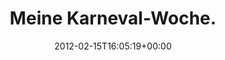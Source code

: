 ---
retweeted: false
source: <a href="http://itunes.apple.com/us/app/twitter/id409789998?mt=12" rel="nofollow">Twitter
  for Mac</a>
entities:
  hashtags: []
  symbols: []
  user_mentions: []
  urls:
  - url: http://t.co/I4Bc2rNs
    expanded_url: http://www.meh.ro/wp-content/uploads/2011/02/meh.ro6579.jpg
    display_url: meh.ro/wp-content/upl…
    indices:
    - '22'
    - '42'
display_text_range:
- '0'
- '42'
favorite_count: '0'
id_str: '169814552828059648'
truncated: false
retweet_count: '1'
id: '169814552828059648'
possibly_sensitive: false
created_at: Wed Feb 15 16:05:19 +0000 2012
favorited: false
full_text: Meine Karneval-Woche.
lang: de
quote_url: http://www.meh.ro/wp-content/uploads/2011/02/meh.ro6579.jpg
tags:
- pesos:twitter
date: '2012-02-15T16:05:19+00:00'
src: https://twitter.com/bascht/status/169814552828059648
original_url: https://twitter.com/bascht/status/169814552828059648
type: twitter_tweet
text: Meine Karneval-Woche.
title: Meine Karneval-Woche.

---